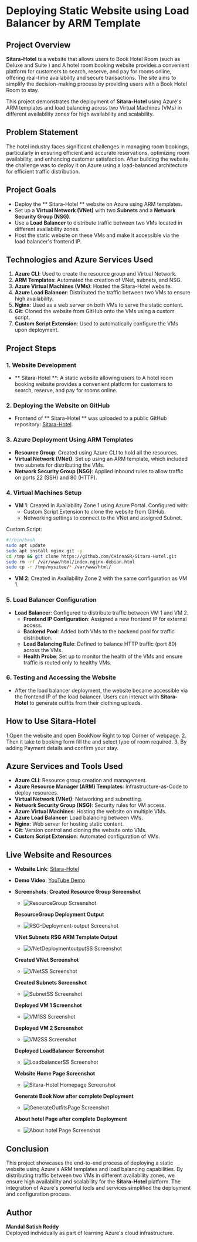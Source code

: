 # Deploying Static Website using Load Balancer by ARM Template

## Project Overview

**Sitara-Hotel** is a website that allows users to Book Hotel Room  (such as Deluxe and Suite ) and A hotel room booking website provides a convenient platform for customers to search, reserve, and pay for rooms online, offering real-time availability and secure transactions. The site aims to simplify the decision-making process by providing users with a Book Hotel Room to stay. 

This project demonstrates the deployment of **Sitara-Hotel** using Azure's ARM templates and load balancing across two Virtual Machines (VMs) in different availability zones for high availability and scalability.

## Problem Statement

The hotel industry faces significant challenges in managing room bookings, particularly in ensuring efficient and accurate reservations, optimizing room availability, and enhancing customer satisfaction. After building the website, the challenge was to deploy it on Azure using a load-balanced architecture for efficient traffic distribution.

## Project Goals

- Deploy the ** Sitara-Hotel ** website on Azure using ARM templates.
- Set up a **Virtual Network (VNet)** with two **Subnets** and a **Network Security Group (NSG)**.
- Use a **Load Balancer** to distribute traffic between two VMs located in different availability zones.
- Host the static website on these VMs and make it accessible via the load balancer's frontend IP.

## Technologies and Azure Services Used

1. **Azure CLI**: Used to create the resource group and Virtual Network.
2. **ARM Templates**: Automated the creation of VNet, subnets, and NSG.
3. **Azure Virtual Machines (VMs)**: Hosted the Sitara-Hotel website.
4. **Azure Load Balancer**: Distributed the traffic between two VMs to ensure high availability.
5. **Nginx**: Used as a web server on both VMs to serve the static content.
6. **Git**: Cloned the website from GitHub onto the VMs using a custom script.
7. **Custom Script Extension**: Used to automatically configure the VMs upon deployment.

## Project Steps

### 1. Website Development
- ** Sitara-Hotel **: A static website allowing users to A hotel room booking website provides a convenient platform for customers to search, reserve, and pay for rooms online.

### 2. Deploying the Website on GitHub
- Frontend of  ** Sitara-Hotel ** was uploaded to a public GitHub repository: [Sitara-Hotel](https://github.com/CHinnaSR/Sitara-Hotel.git).

### 3. Azure Deployment Using ARM Templates
- **Resource Group**: Created using Azure CLI to hold all the resources.
- **Virtual Network (VNet)**: Set up using an ARM template, which included two subnets for distributing the VMs.
- **Network Security Group (NSG)**: Applied inbound rules to allow traffic on ports 22 (SSH) and 80 (HTTP).
  
### 4. Virtual Machines Setup
- **VM 1**: Created in Availability Zone 1 using Azure Portal. Configured with:
  - Custom Script Extension to clone the website from GitHub.
  - Networking settings to connect to the VNet and assigned Subnet.
  
 Custom Script:
  ```bash
  #!/bin/bash
  sudo apt update
  sudo apt install nginx git -y
  cd /tmp && git clone https://github.com/CHinnaSR/Sitara-Hotel.git
  sudo rm -rf /var/www/html/index.nginx-debian.html
  sudo cp -r /tmp/mysitee/* /var/www/html/
  ```
- **VM 2**: Created in Availability Zone 2 with the same configuration as VM 1.

### 5. Load Balancer Configuration
- **Load Balancer**: Configured to distribute traffic between VM 1 and VM 2.
  - **Frontend IP Configuration**: Assigned a new frontend IP for external access.
  - **Backend Pool**: Added both VMs to the backend pool for traffic distribution.
  - **Load Balancing Rule**: Defined to balance HTTP traffic (port 80) across the VMs.
  - **Health Probe**: Set up to monitor the health of the VMs and ensure traffic is routed only to healthy VMs.

### 6. Testing and Accessing the Website
- After the load balancer deployment, the website became accessible via the frontend IP of the load balancer. Users can interact with **Sitara-Hotel** to generate outfits from their clothing uploads.

## How to Use Sitara-Hotel

1.Open the website and open BookNow Right to top Corner of webpage.
2. Then it take to booking form fill the  and select type of room required.
3. By adding Payment details and confirm your stay.

## Azure Services and Tools Used

- **Azure CLI**: Resource group creation and management.
- **Azure Resource Manager (ARM) Templates**: Infrastructure-as-Code to deploy resources.
- **Virtual Network (VNet)**: Networking and subnetting.
- **Network Security Group (NSG)**: Security rules for VM access.
- **Azure Virtual Machines**: Hosting the website on multiple VMs.
- **Azure Load Balancer**: Load balancing between VMs.
- **Nginx**: Web server for hosting static content.
- **Git**: Version control and cloning the website onto VMs.
- **Custom Script Extension**: Automated configuration of VMs.

## Live Website and Resources

- **Website Link**: [Sitara-Hotel](https://github.com/CHinnaSR/Sitara-Hotel.git)
- **Demo Video**: [YouTube Demo](https://youtube.com/example)
- **Screenshots**:
  **Created Resource Group Screenshot**
  - ![ResourceGroup Screenshot](https://github.com/CHinnaSR/Sitara-Hotel/blob/main/Screenshot%20ResourceGroup.png)
    
  **ResourceGroup Deployment Output**
  - ![RSG-Deployment-output Screenshot](https://github.com/CHinnaSR/Sitara-Hotel/blob/main/Rgoutput.png)

  **VNet Subnets RSG ARM Template Output**
  - ![VNetDeploymentoutputSS Screenshot](https://github.com/CHinnaSR/Sitara-Hotel/blob/main/NSG%20%26Vnet.png)

   **Created VNet Screenshot** 
  - ![VNetSS Screenshot](vnet.png )

  **Created Subnets Screenshot**
  - ![SubnetSS Screenshot](https://github.com/CHinnaSR/Sitara-Hotel/blob/main/Subnet.png)

   **Deployed VM 1 Screenshot**
  - ![VM1SS Screenshot](https://github.com/CHinnaSR/Sitara-Hotel/blob/main/Vm01.png)

  **Deployed VM 2 Screenshot**
  - ![VM2SS Screenshot](https://github.com/CHinnaSR/Sitara-Hotel/blob/main/vm02.png)

  **Deployed LoadBalancer Screenshot**
  - ![LoadbalancerSS Screenshot](https://github.com/CHinnaSR/Sitara-Hotel/blob/main/LoadBalancer.png
)

  **Website Home Page Screenshot**
  - ![Sitara-Hotel Homepage Screenshot](https://github.com/CHinnaSR/Sitara-Hotel/blob/main/Home.png)

  **Generate Book Now after complete Deployment**
  - ![GenerateOutfitsPage Screenshot](https://github.com/CHinnaSR/Sitara-Hotel/blob/main/Book%20Now.png)

  **About hotel Page after complete Deployment**
  - ![About hotel Page Screenshot](https://github.com/CHinnaSR/Sitara-Hotel/blob/main/About%20hotel.png)


## Conclusion

This project showcases the end-to-end process of deploying a static website using Azure's ARM templates and load balancing capabilities. By distributing traffic between two VMs in different availability zones, we ensure high availability and scalability for the **Sitara-Hotel** platform. The integration of Azure's powerful tools and services simplified the deployment and configuration process.

## Author

**Mandal Satish Reddy**  
Deployed individually as part of learning Azure's cloud infrastructure.

